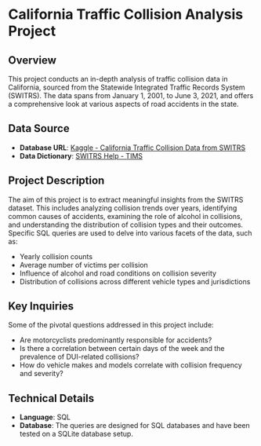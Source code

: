# California Traffic Collision Analysis Project

## Overview
This project conducts an in-depth analysis of traffic collision data in California, sourced from the Statewide Integrated Traffic Records System (SWITRS). The data spans from January 1, 2001, to June 3, 2021, and offers a comprehensive look at various aspects of road accidents in the state.

## Data Source
- **Database URL**: [Kaggle - California Traffic Collision Data from SWITRS](https://www.kaggle.com/datasets/alexgude/california-traffic-collision-data-from-switrs)
- **Data Dictionary**: [SWITRS Help - TIMS](https://tims.berkeley.edu/help/SWITRS.php)

## Project Description
The aim of this project is to extract meaningful insights from the SWITRS dataset. This includes analyzing collision trends over years, identifying common causes of accidents, examining the role of alcohol in collisions, and understanding the distribution of collision types and their outcomes. Specific SQL queries are used to delve into various facets of the data, such as:
- Yearly collision counts
- Average number of victims per collision
- Influence of alcohol and road conditions on collision severity
- Distribution of collisions across different vehicle types and jurisdictions

## Key Inquiries
Some of the pivotal questions addressed in this project include:
- Are motorcyclists predominantly responsible for accidents?
- Is there a correlation between certain days of the week and the prevalence of DUI-related collisions?
- How do vehicle makes and models correlate with collision frequency and severity?

## Technical Details
- **Language**: SQL
- **Database**: The queries are designed for SQL databases and have been tested on a SQLite database setup.


